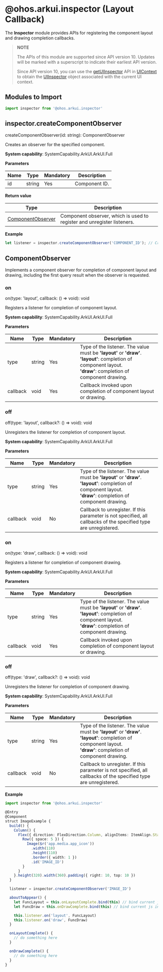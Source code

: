 # @ohos.arkui.inspector (Layout Callback)

The **Inspector** module provides APIs for registering the component layout and drawing completion callbacks.

> **NOTE**
>
> The APIs of this module are supported since API version 10. Updates will be marked with a superscript to indicate their earliest API version.
>
> Since API version 10, you can use the [getUIInspector](./js-apis-arkui-UIContext.md#getuiinspector) API in [UIContext](./js-apis-arkui-UIContext.md#uicontext) to obtain the [UIInspector](./js-apis-arkui-UIContext.md#uiinspector) object associated with the current UI context.

## Modules to Import

```js
import inspector from '@ohos.arkui.inspector'
```

## inspector.createComponentObserver

createComponentObserver(id: string): ComponentObserver

Creates an observer for the specified component.

**System capability**: SystemCapability.ArkUI.ArkUI.Full

**Parameters**

| Name| Type  | Mandatory| Description      |
| ------ | ------ | ---- | ---------- |
| id     | string | Yes  | Component ID.|

**Return value**

| Type             | Description                                            |
| ----------------- | ------------------------------------------------ |
|[ComponentObserver](#componentobserver)| Component observer, which is used to register and unregister listeners.|

**Example**

```js
let listener = inspector.createComponentObserver('COMPONENT_ID'); // Creates an observer for a component whose ID is COMPONENT_ID.
```

## ComponentObserver

Implements a component observer for completion of component layout and drawing, including the first query result when the observer is requested.

### on

on(type: 'layout', callback: () => void): void

Registers a listener for completion of component layout.

**System capability**: SystemCapability.ArkUI.ArkUI.Full

**Parameters**

| Name  | Type  | Mandatory| Description|
| -------- | ------ | ---- | -------------------------------------|
| type     | string | Yes  | Type of the listener. The value must be **'layout'** or **'draw'**.<br>**'layout'**: completion of component layout.<br>**'draw'**: completion of component drawing.|
| callback | void   | Yes  | Callback invoked upon completion of component layout or drawing.|

### off

off(type: 'layout', callback?: () => void): void

Unregisters the listener for completion of component layout.

**System capability**: SystemCapability.ArkUI.ArkUI.Full

**Parameters**

| Name  | Type  | Mandatory| Description|
| -------- | ------ | ---- | -------------------------------------------- |
| type     | string | Yes  | Type of the listener. The value must be **'layout'** or **'draw'**.<br>**'layout'**: completion of component layout.<br>**'draw'**: completion of component drawing.|
| callback | void   | No  | Callback to unregister. If this parameter is not specified, all callbacks of the specified type are unregistered.|

### on

on(type: 'draw', callback: () => void): void

Registers a listener for completion of component drawing.

**System capability**: SystemCapability.ArkUI.ArkUI.Full

**Parameters**

| Name  | Type  | Mandatory| Description                                                        |
| -------- | ------ | ---- | ------------------------------------------------------------ |
| type     | string | Yes  | Type of the listener. The value must be **'layout'** or **'draw'**.<br>**'layout'**: completion of component layout.<br>**'draw'**: completion of component drawing.|
| callback | void   | Yes  | Callback invoked upon completion of component layout or drawing.                                    |

### off

off(type: 'draw', callback?: () => void): void

Unregisters the listener for completion of component drawing.

**System capability**: SystemCapability.ArkUI.ArkUI.Full

**Parameters**

| Name  | Type  | Mandatory| Description                                                        |
| -------- | ------ | ---- | ------------------------------------------------------------ |
| type     | string | Yes  | Type of the listener. The value must be **'layout'** or **'draw'**.<br>**'layout'**: completion of component layout.<br>**'draw'**: completion of component drawing.|
| callback | void   | No  | Callback to unregister. If this parameter is not specified, all callbacks of the specified type are unregistered.|

**Example**

  ```ts
  import inspector from '@ohos.arkui.inspector'

  @Entry
  @Component
  struct ImageExample {
    build() {
      Column() {
        Flex({ direction: FlexDirection.Column, alignItems: ItemAlign.Start }) {
          Row({ space: 5 }) {
            Image($r('app.media.app_icon'))
              .width(110)
              .height(110)
              .border({ width: 1 })
              .id('IMAGE_ID')
          }
        }
      }.height(320).width(360).padding({ right: 10, top: 10 })
    }

    listener = inspector.createComponentObserver('IMAGE_ID')

    aboutToAppear() {
      let FuncLayout = this.onLayoutComplete.bind(this) // bind current js instance
      let FuncDraw = this.onDrawComplete.bind(this) // bind current js instance

      this.listener.on('layout', FuncLayout)
      this.listener.on('draw', FuncDraw)
    }

    onLayoutComplete() {
      // do something here
    }

    onDrawComplete() {
      // do something here
    }
  }
  ```
